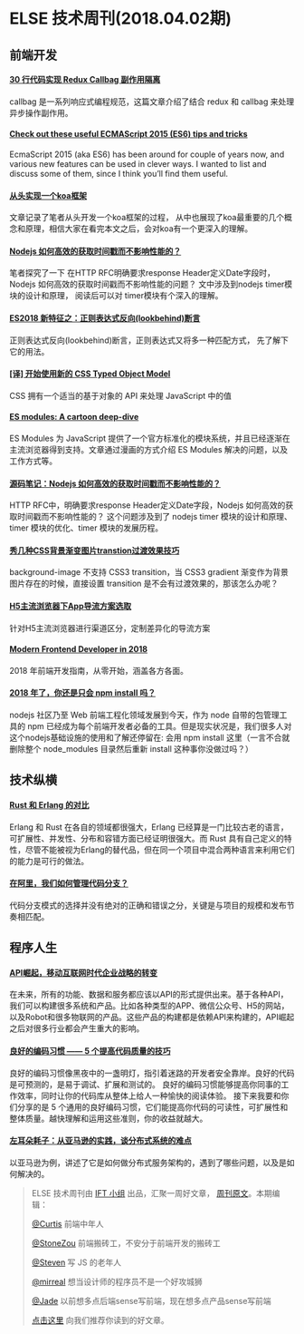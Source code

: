 # ELSE 技术周刊(2018.04.02期)

## 前端开发

#### [30 行代码实现 Redux Callbag 副作用隔离](https://zhuanlan.zhihu.com/p/35077007)

callbag 是一系列响应式编程规范，这篇文章介绍了结合 redux 和 callbag 来处理异步操作副作用。


#### [Check out these useful ECMAScript 2015 (ES6) tips and tricks](https://medium.freecodecamp.org/check-out-these-useful-ecmascript-2015-es6-tips-and-tricks-6db105590377)

EcmaScript 2015 (aka ES6) has been around for couple of years now, and various new features can be used in clever ways. I wanted to list and discuss some of them, since I think you’ll find them useful.

#### [从头实现一个koa框架](https://segmentfault.com/a/1190000014044408)
文章记录了笔者从头开发一个koa框架的过程， 从中也展现了koa最重要的几个概念和原理，相信大家在看完本文之后，会对koa有一个更深入的理解。

#### [Nodejs 如何高效的获取时间戳而不影响性能的？](https://zhuanlan.zhihu.com/p/34889978)
笔者探究了一下 在HTTP RFC明确要求response Header定义Date字段时，Nodejs 如何高效的获取时间戳而不影响性能的问题？  文中涉及到nodejs timer模块的设计和原理， 阅读后可以对 timer模块有个深入的理解。

#### [ES2018 新特征之：正则表达式反向(lookbehind)断言](https://mp.weixin.qq.com/s/yjM8zWY0WjI9iYjskRXo2Q)
正则表达式反向(lookbehind)断言，正则表达式又将多一种匹配方式， 先了解下它的用法。

#### [[译] 开始使用新的 CSS Typed Object Model](https://zhuanlan.zhihu.com/p/35029796)
CSS 拥有一个适当的基于对象的 API 来处理 JavaScript 中的值

#### [ES modules: A cartoon deep-dive](https://hacks.mozilla.org/2018/03/es-modules-a-cartoon-deep-dive/)

ES Modules 为 JavaScript 提供了一个官方标准化的模块系统，并且已经逐渐在主流浏览器得到支持。文章通过漫画的方式介绍 ES Modules 解决的问题，以及工作方式等。

#### [源码笔记：Nodejs 如何高效的获取时间戳而不影响性能的？](https://zhuanlan.zhihu.com/p/34889978)
HTTP RFC中，明确要求response Header定义Date字段，Nodejs 如何高效的获取时间戳而不影响性能的？
这个问题涉及到了 nodejs timer 模块的设计和原理、timer 模块的优化、timer 模块的发展历程。

#### [秀几种CSS背景渐变图片transtion过渡效果技巧](http://www.zhangxinxu.com/wordpress/2018/03/background-gradient-transtion/)
background-image 不支持 CSS3 transition，当 CSS3 gradient 渐变作为背景图片存在的时候，直接设置 transition 是不会有过渡效果的，那该怎么办呢？

#### [H5主流浏览器下App导流方案选取](http://awhisper.github.io/2018/03/24/wap-app-growth/?hmsr=toutiao.io&utm_medium=toutiao.io&utm_source=toutiao.io)
针对H5主流浏览器进行渠道区分，定制差异化的导流方案


#### [Modern Frontend Developer in 2018](https://medium.com/tech-tajawal/modern-frontend-developer-in-2018-4c2072fa2b9c)

2018 年前端开发指南，从零开始，涵盖各方各面。

#### [2018 年了，你还是只会 npm install 吗？](http://myan.im/2018/03/24/you-dont-know-npm/)
nodejs 社区乃至 Web 前端工程化领域发展到今天，作为 node 自带的包管理工具的 npm 已经成为每个前端开发者必备的工具。但是现实状况是，我们很多人对这个nodejs基础设施的使用和了解还停留在: 会用 npm install 这里（一言不合就删除整个 node_modules 目录然后重新 install 这种事你没做过吗？）

## 技术纵横

#### [Rust 和 Erlang 的对比](http://www.infoq.com/cn/articles/rust-erlang-comparison)

Erlang 和 Rust 在各自的领域都很强大，Erlang 已经算是一门比较古老的语言，可扩展性、并发性、分布和容错方面已经证明很强大。而 Rust 具有自己定义的特性，尽管不能被视为Erlang的替代品，但在同一个项目中混合两种语言来利用它们的能力是可行的做法。

#### [在阿里，我们如何管理代码分支？](https://mp.weixin.qq.com/s?__biz=MjM5MDE0Mjc4MA==&mid=2651006565&idx=1&sn=9a1e9bc53def6eeb9637d79719628d3b&chksm=bdbede368ac95720cec02ced13525c75c335b49b3e9a96c0f3233194734b4ff8b5b88e36933e&mpshare=1&scene=1&srcid=0330HaORmvYMJMQ6kGp3VbJV#rd)

代码分支模式的选择并没有绝对的正确和错误之分，关键是与项目的规模和发布节奏相匹配。

## 程序人生

#### [API崛起，移动互联网时代企业战略的转变](https://juejin.im/post/5abde6a26fb9a028e0149459)
在未来，所有的功能、数据和服务都应该以API的形式提供出来。基于各种API，我们可以构建很多系统和产品。比如各种类型的APP、微信公众号、H5的网站，以及Robot和很多物联网的产品。这些产品的构建都是依赖API来构建的，API崛起之后对很多行业都会产生重大的影响。

#### [良好的编码习惯 —— 5 个提高代码质量的技巧](https://juejin.im/post/5abc584251882555867f7f1e)
良好的编码习惯像黑夜中的一盏明灯，指引着迷路的开发者安全靠岸。良好的代码是可预测的，是易于调试、扩展和测试的。
良好的编码习惯能够提高你同事的工作效率，同时让你的代码库从整体上给人一种愉快的阅读体验。
接下来我要和你们分享的是 5 个通用的良好编码习惯，它们能提高你代码的可读性，可扩展性和整体质量。越快理解和运用这些准则，你的收益就越大。

#### [左耳朵耗子：从亚马逊的实践，谈分布式系统的难点](https://mp.weixin.qq.com/s?__biz=MjM5MDE0Mjc4MA==&mid=2651006546&idx=1&sn=7a2698ec913d5e6431249a0258f80ce5&chksm=bdbede018ac957171608402b1c35d50a74b573caa338592b77db24d20345644757db44507f44&mpshare=1&scene=1&srcid=0329hrkQ1a5ixTEfr9eJdl1P#rd)

以亚马逊为例，讲述了它是如何做分布式服务架构的，遇到了哪些问题，以及是如何解决的。

> ELSE 技术周刊由 [IFT 小组](https://github.com/CtripFE) 出品，汇聚一周好文章， [周刊原文](https://zhuanlan.zhihu.com/p/35190949)。本期编辑：
>
> [@Curtis](https://github.com/CurtisCBS) 前端中年人
>
> [@StoneZou](https://github.com/stoneyong) 前端搬砖工，不安分于前端开发的搬砖工
>
> [@Steven](https://github.com/StevenX911) 写 JS 的老年人
>
> [@mirreal](https://github.com/mirreal) 想当设计师的程序员不是一个好攻城狮
>
> [@Jade](https://github.com/Jade05) 以前想多点后端sense写前端，现在想多点产品sense写前端
>
> [点击这里](https://github.com/CtripFE/fe-weekly/issues) 向我们推荐你读到的好文章。

